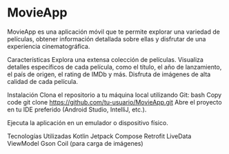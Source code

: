 # MovieApp
MovieApp es una aplicación móvil que te permite explorar una variedad de películas, obtener información detallada sobre ellas y disfrutar de una experiencia cinematográfica.

Características
Explora una extensa colección de películas.
Visualiza detalles específicos de cada película, como el título, el año de lanzamiento, el país de origen, el rating de IMDb y más.
Disfruta de imágenes de alta calidad de cada película.

Instalación
Clona el repositorio a tu máquina local utilizando Git:
bash
Copy code
git clone https://github.com/tu-usuario/MovieApp.git
Abre el proyecto en tu IDE preferido (Android Studio, IntelliJ, etc.).

Ejecuta la aplicación en un emulador o dispositivo físico.

Tecnologías Utilizadas
Kotlin
Jetpack Compose
Retrofit
LiveData
ViewModel
Gson
Coil (para carga de imágenes)
 
